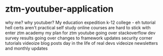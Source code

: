 # ztm-youtuber-application

why me?
why youtuber?
My education expedition
k-12
college - eh
tutorial hell
certs aren't practical
self study online courses are hard to stick with
enter ztm academy
my plan for ztm youtube
    going over stackoverflow dev survey results
    going over changes to framework updates
    security corner
    tutorials
    videoize blog posts
    day in the life of real devs
    videoize newsletters and monthly updates